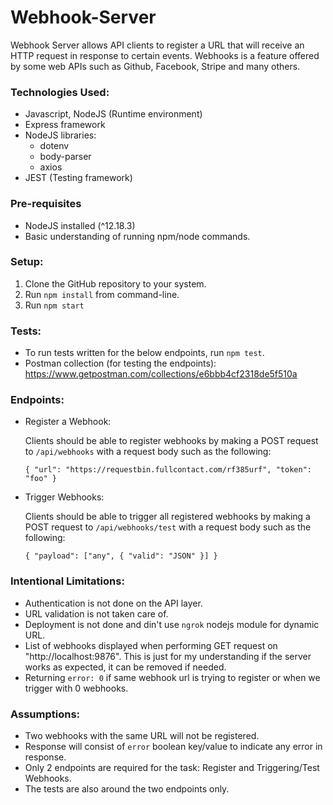 # Webhook-Server

Webhook Server allows API clients to register a URL that will receive an HTTP request in response to certain events. Webhooks is a feature offered
by some web APIs such as Github, Facebook, Stripe and many others.

### Technologies Used:
  * Javascript, NodeJS (Runtime environment)
  * Express framework
  * NodeJS libraries:
      * dotenv
      * body-parser
      * axios
  * JEST (Testing framework)
      
### Pre-requisites
  * NodeJS installed (^12.18.3)
  * Basic understanding of running npm/node commands.

### Setup:
  1. Clone the GitHub repository to your system.
  2. Run `npm install` from command-line.
  3. Run `npm start`
  
### Tests:
  * To run tests written for the below endpoints, run `npm test`.
  * Postman collection (for testing the endpoints): https://www.getpostman.com/collections/e6bbb4cf2318de5f510a 
  
### Endpoints:
  * Register a Webhook:
  
    Clients should be able to register webhooks by making a POST request to `/api/webhooks` with a request body such as the following:
    
      `{
      "url": "https://requestbin.fullcontact.com/rf385urf",
      "token": "foo"
      }`

  * Trigger Webhooks:
  
    Clients should be able to trigger all registered webhooks by making a POST request to `/api/webhooks/test` with a request body such as the following:
    
      `{
        "payload": ["any", { "valid": "JSON" }]
       }`
       
### Intentional Limitations:
 * Authentication is not done on the API layer.
 * URL validation is not taken care of.
 * Deployment is not done and din't use `ngrok` nodejs module for dynamic URL.
 * List of webhooks displayed when performing GET request on "http://localhost:9876". This is just for my understanding if the server works as expected, it can be removed if needed.
 * Returning `error: 0` if same webhook url is trying to register or when we trigger with 0 webhooks.

### Assumptions:
 * Two webhooks with the same URL will not be registered.
 * Response will consist of `error` boolean key/value to indicate any error in response.
 * Only 2 endpoints are required for the task: Register and Triggering/Test Webhooks.
 * The tests are also around the two endpoints only. 
 
